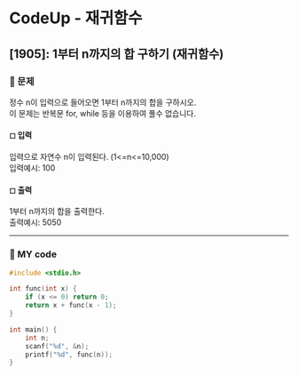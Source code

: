 # CodeUp - 재귀함수

## [1905]: 1부터 n까지의 합 구하기 (재귀함수)

### 🌴 문제

정수 n이 입력으로 들어오면 1부터 n까지의 합을 구하시오.<br>
이 문제는 반복문 for, while 등을 이용하여 풀수 없습니다.

#### ◻ 입력

입력으로 자연수 n이 입력된다. (1<=n<=10,000)<br>
입력예시: 100

#### ◻ 출력

1부터 n까지의 합을 출력한다.<br>
출력예시: 5050

---

### 🤠 MY code

```c++
#include <stdio.h>

int func(int x) {
	if (x <= 0) return 0;
	return x + func(x - 1);
}

int main() {
	int n;
	scanf("%d", &n);
	printf("%d", func(n));
}
```
